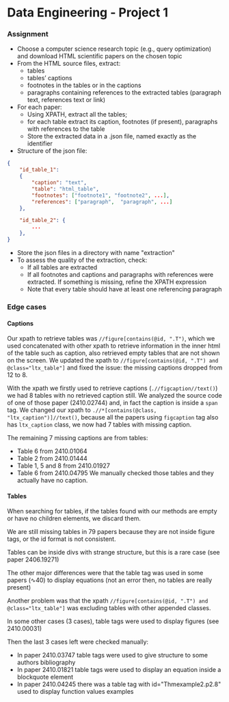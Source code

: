 # Data Engineering - Project 1

### Assignment
- Choose a computer science research topic (e.g., query optimization) and download HTML scientific papers on the chosen topic 
- From the HTML source files, extract: 
    - tables 
    - tables’ captions 
    - footnotes in the tables or in the captions 
    - paragraphs containing references to the extracted tables (paragraph text, references text or link)
- For each paper:
    - Using XPATH, extract all the tables; 
    - for each table extract its caption, footnotes (if present), paragraphs with references to the table
    - Store the extracted data in a .json file, named exactly as the identifier 
- Structure of the json file:
```json
{ 
    "id_table_1": 
    {
        "caption": "text",
        "table": "html_table",
        "footnotes": ["footnote1", "footnote2", ...],
        "references": ["paragraph",  "paragraph", ...]
    },

    "id_table_2": {
        ...
    }, 
}

```
- Store the json files in a directory with name "extraction"
- To assess the quality of the extraction, check:
    - If all tables are extracted
    - If all footnotes and captions and paragraphs with references were extracted. If something is missing, refine the XPATH expression
    - Note that every table should have at least one referencing paragraph

### Edge cases
#### Captions
Our xpath to retrieve tables was `//figure[contains(@id, ".T")`, which we used concatenated with other xpath to retrieve information in the inner html of the table such as caption, also retrieved empty tables that are not shown on the screen.
We updated the xpath to `//figure[contains(@id, ".T") and @class="ltx_table"]` and fixed the issue: the missing captions dropped from $12$ to $8$.

With the xpath we firstly used to retrieve captions (`.//figcaption//text()`) we had $8$ tables with no retrieved caption still.
We analyzed the source code of one of those paper (2410.02744) and, in fact the caption is inside a `span` tag.
We changed our xpath to `.//*[contains(@class, "ltx_caption")]//text()`, because all the papers using `figcaption` tag also has
`ltx_caption` class, we now had $7$ tables with missing caption.

The remaining 7 missing captions are from tables:
- Table 6 from 2410.01064
- Table 2 from 2410.01444
- Table 1, 5 and 8 from 2410.01927
- Table 6 from 2410.04795
We manually checked those tables and they actually have no caption.

#### Tables
When searching for tables, if the tables found with our methods are empty or have no children elements, we discard them.

We are still missing tables in 79 papers because they are not inside figure tags, or the id format is not consistent. 

Tables can be inside divs with strange structure, but this is a rare case (see paper 2406.19271)

The other major differences were that the table tag was used in some papers (∿40) to display equations (not an error then, no tables are really present)

Another problem was that the xpath `//figure[contains(@id, ".T") and @class="ltx_table"]` was excluding tables with other appended classes.

In some other cases (3 cases), table tags were used to display figures (see 2410.00031)

Then the last 3 cases left were checked manually:
- In paper 2410.03747 table tags were used to give structure to some authors bibliography
- In paper 2410.01821 table tags were used to display an equation inside a blockquote element
- In paper 2410.04245 there was a table tag with id="Thmexample2.p2.8" used to display function values examples


